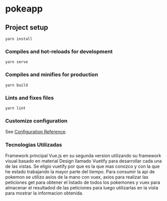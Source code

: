# pokeapp

## Project setup

```
yarn install
```

### Compiles and hot-reloads for development

```
yarn serve
```

### Compiles and minifies for production

```
yarn build
```

### Lints and fixes files

```
yarn lint
```

### Customize configuration

See [Configuration Reference](https://cli.vuejs.org/config/).

### Tecnologias Utilizadas

Framework principal Vue.js en su segunda version utilizando su framework visual basado en material Design llamado Vuetify para desarrollar cada una de las vistas.
Se eligio vuetify por que es la que mas conozco y con la que he estado trabajando la mayor parte del tiempo.
Para consumir la api de pokemon se utilizo axios de la mano con vuex, axios para realizar las peticiones get para obtener el listado de todos los pokemones y vuex para almacenar el resultadod de las peticiones para luego utilizarlas en la vista para mostrar la informacion obtenida.
